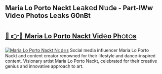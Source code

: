 ## Maria Lo Porto Nackt Le𝚊k𝚎d N𝚞𝚍e - Part-IWw Vid𝚎o Photos Le𝚊ks G0nBt

# <h2><a href="http://fba66v.evod.top/?m=Maria+Lo+Porto+Nackt">🔗 👉🔴 Maria Lo Porto Nackt Vid𝚎o Ph𝚘t𝚘s</a></h2>

[![Maria Lo Porto Nackt N𝚞d𝚎s](https://i.imgur.com/8V9OHl7.gif)](http://fba66v.evod.top/?m=Maria+Lo+Porto+Nackt)
Social media influencer Maria Lo Porto Nackt and content creator renowned for their lifestyle and dance-inspired content. Visionary artist Maria Lo Porto Nackt, celebrated for their creative genius and innovative approach to art. 
